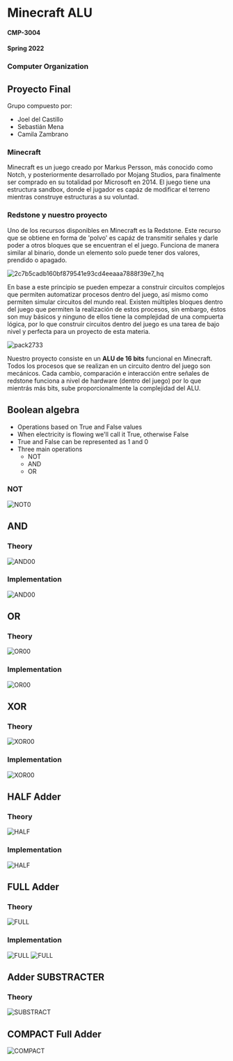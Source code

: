 # Minecraft ALU

#### CMP-3004

#### Spring 2022

### Computer Organization

## Proyecto Final

Grupo compuesto por:

- Joel del Castillo
- Sebastián Mena
- Camila Zambrano

### Minecraft

Minecraft es un juego creado por Markus Persson, más conocido como Notch, y posteriormente desarrollado por Mojang Studios, para finalmente ser comprado en su totalidad por Microsoft en 2014. El juego tiene una estructura sandbox, donde el jugador es capáz de modificar el terreno mientras construye estructuras a su voluntad.

### Redstone y nuestro proyecto

Uno de los recursos disponibles en Minecraft es la Redstone. Este recurso que se obtiene en forma de 'polvo' es capáz de transmitir señales y darle poder a otros bloques que se encuentran el el juego. Funciona de manera similar al binario, donde un elemento solo puede tener dos valores, prendido o apagado.

![2c7b5cadb160bf879541e93cd4eeaaa7888f39e7_hq](https://user-images.githubusercontent.com/72953477/166343875-f7f1fbd3-086c-4adf-97fe-46ef28cb4c2f.jpg)

En base a este principio se pueden empezar a construir circuitos complejos que permiten automatizar procesos dentro del juego, así mismo como permiten simular circuitos del mundo real. Existen múltiples bloques dentro del juego que permiten la realización de estos procesos, sin embargo, éstos son muy básicos y ninguno de ellos tiene la complejidad de una compuerta lógica, por lo que construir circuitos dentro del juego es una tarea de bajo nivel y perfecta para un proyecto de esta materia.

![pack2733](https://user-images.githubusercontent.com/72953477/166343647-7469275a-2b7b-4127-80f6-f3422f2d7d4e.png)

Nuestro proyecto consiste en un **ALU de 16 bits** funcional en Minecraft. Todos los procesos que se realizan en un circuito dentro del juego son mecánicos. Cada cambio, comparación e interacción entre señales de redstone funciona a nivel de hardware (dentro del juego) por lo que mientrás más bits, sube proporcionalmente la complejidad del ALU.

## Boolean algebra

- Operations based on True and False values
- When electricity is flowing we'll call it True, otherwise False
- True and False can be represented as 1 and 0
- Three main operations
  - NOT
  - AND
  - OR

### NOT

![NOT0](./Images/NOT/NOTI.png)

## AND

### Theory

![AND00](./Images/AND/AND.png)

### Implementation

![AND00](./Images/AND/ANDI.png)

## OR

### Theory

![OR00](./Images/OR/OR.png)

### Implementation

![OR00](./Images/OR/ORI.png)

## XOR

### Theory

![XOR00](./Images/XOR/XOR.png)

### Implementation

![XOR00](./Images/XOR/XORI.png)

## HALF Adder

### Theory

![HALF](./Images/HALF/HALF.png)

### Implementation

![HALF](./Images/HALF/HALFI.png)

## FULL Adder

### Theory

![FULL](./Images/FULL/FULL.png)

### Implementation

![FULL](./Images/FULL/10.png)
![FULL](./Images/FULL/11.png)

## Adder SUBSTRACTER

### Theory

![SUBSTRACT](https://user-images.githubusercontent.com/72953477/166628898-ce48b125-a54e-4543-b40e-f13c571d35ed.jpeg)

## COMPACT Full Adder

![COMPACT](https://user-images.githubusercontent.com/72953477/166628992-962869aa-0221-4cba-b374-f7ada3e21cd8.jpeg)

